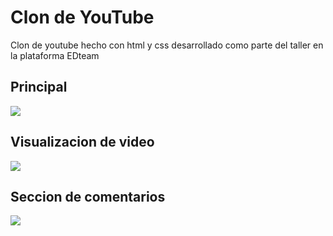 # Clon de YouTube
 Clon de youtube hecho con html y css desarrollado como parte del taller en la plataforma EDteam

## Principal
![](https://i.ibb.co/0CQ5CjW/youtube1.png)

## Visualizacion de video
![](https://i.ibb.co/VQJfXn3/video.png)

## Seccion de comentarios
![](https://i.ibb.co/CJ7f4Gw/comentarios.png)